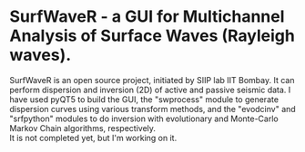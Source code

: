# SurfWaveR - a GUI for Multichannel Analysis of Surface Waves (Rayleigh waves).
SurfWaveR is an open source project, initiated by SIIP lab IIT Bombay. It can perform dispersion and inversion (2D) of active and passive seismic data. 
I have used pyQT5 to build the GUI, the "swprocess" module to generate dispersion curves using various transform methods, and the "evodcinv" and "srfpython" modules to do inversion with evolutionary and Monte-Carlo Markov Chain algorithms, respectively. <br>
It is not completed yet, but I'm working on it.
